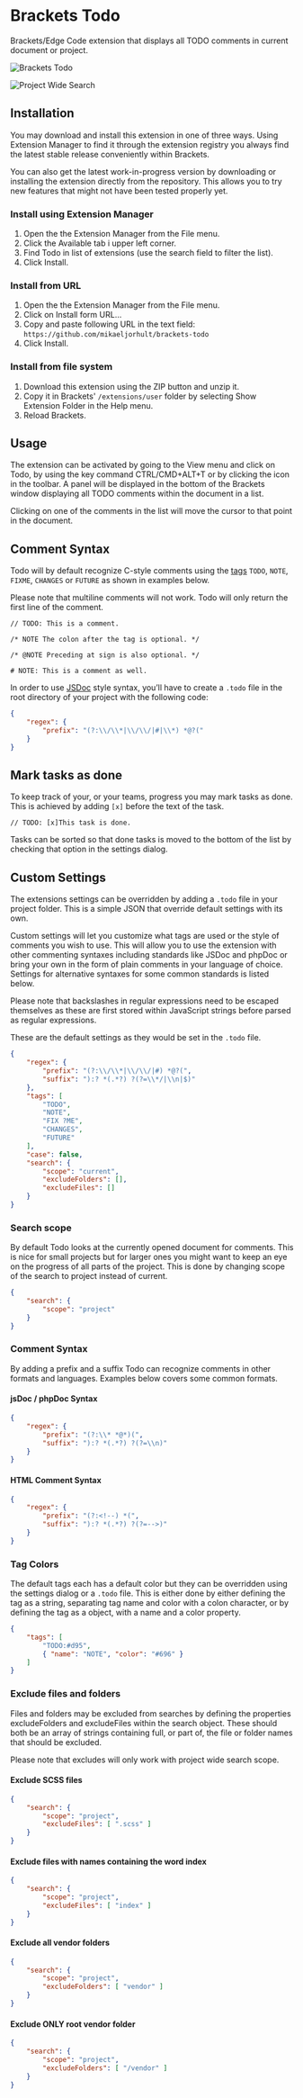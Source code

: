 # Brackets Todo

Brackets/Edge Code extension that displays all TODO comments in current document or project.

![Brackets Todo](https://raw.github.com/mikaeljorhult/brackets-todo/gh-pages/screenshot-current.png)

![Project Wide Search](https://raw.github.com/mikaeljorhult/brackets-todo/gh-pages/screenshot-project.png)

## Installation
You may download and install this extension in one of three ways. Using Extension Manager to find it through 
the extension registry you always find the latest stable release conveniently within Brackets.

You can also get the latest work-in-progress version by downloading or installing the extension directly 
from the repository. This allows you to try new features that might not have been tested properly yet.

### Install using Extension Manager

1. Open the the Extension Manager from the File menu.
2. Click the Available tab i upper left corner.
3. Find Todo in list of extensions (use the search field to filter the list).
4. Click Install.

### Install from URL

1. Open the the Extension Manager from the File menu.
2. Click on Install form URL...
3. Copy and paste following URL in the text field: `https://github.com/mikaeljorhult/brackets-todo`
4. Click Install.

### Install from file system

1. Download this extension using the ZIP button and unzip it.
2. Copy it in Brackets' `/extensions/user` folder by selecting Show Extension Folder in the Help menu. 
3. Reload Brackets.


## Usage

The extension can be activated by going to the View menu and click on Todo, by using the key command 
CTRL/CMD+ALT+T or by clicking the icon in the toolbar. A panel will be displayed in the bottom of the 
Brackets window displaying all TODO comments within the document in a list.

Clicking on one of the comments in the list will move the cursor to that point in the document.


## Comment Syntax

Todo will by default recognize C-style comments using the [tags](http://en.wikipedia.org/wiki/Comment_%28computer_programming%29#Tags)
`TODO`, `NOTE`, `FIXME`, `CHANGES` or `FUTURE` as shown in examples below.

Please note that multiline comments will not work. Todo will only return the first line of the comment.

`// TODO: This is a comment.`

`/* NOTE The colon after the tag is optional. */`

`/* @NOTE Preceding at sign is also optional. */`

`# NOTE: This is a comment as well.`

In order to use [JSDoc](http://en.wikipedia.org/wiki/JSDoc) style syntax, you’ll have to create a `.todo` file in the root directory of your project with the following code:

```json
{
	"regex": {
		"prefix": "(?:\\/\\*|\\/\\/|#|\\*) *@?("
	}
}
```

## Mark tasks as done

To keep track of your, or your teams, progress you may mark tasks as done. This is achieved by adding `[x]` 
before the text of the task.

`// TODO: [x]This task is done.`

Tasks can be sorted so that done tasks is moved to the bottom of the list by checking that option in the settings dialog.


## Custom Settings
The extensions settings can be overridden by adding a `.todo` file in your project folder. This is a simple 
JSON that override default settings with its own.

Custom settings will let you customize what tags are used or the style of comments you wish to use. This will 
allow you to use the extension with other commenting syntaxes including standards like JSDoc and phpDoc or 
bring your own in the form of plain comments in your language of choice. Settings for alternative syntaxes for 
some common standards is listed below.

Please note that backslashes in regular expressions need to be escaped themselves as these are first stored 
within JavaScript strings before parsed as regular expressions.

These are the default settings as they would be set in the `.todo` file.

```json
{
	"regex": {
		"prefix": "(?:\\/\\*|\\/\\/|#) *@?(",
		"suffix": "):? *(.*?) ?(?=\\*/|\\n|$)"
	},
	"tags": [
		"TODO",
		"NOTE",
		"FIX ?ME",
		"CHANGES",
		"FUTURE"
	],
	"case": false,
	"search": {
		"scope": "current",
		"excludeFolders": [],
		"excludeFiles": []
	}
}
```


### Search scope
By default Todo looks at the currently opened document for comments. This is nice for small projects but 
for larger ones you might want to keep an eye on the progress of all parts of the project. This is done 
by changing scope of the search to project instead of current.

```json
{
    "search": {
        "scope": "project"
    }
}
```


### Comment Syntax
By adding a prefix and a suffix Todo can recognize comments in other formats and languages. Examples below 
covers some common formats.

#### jsDoc / phpDoc Syntax

```json
{
    "regex": {
        "prefix": "(?:\\* *@*)(",
        "suffix": "):? *(.*?) ?(?=\\n)"
    }
}
```

#### HTML Comment Syntax

```json
{
	"regex": {
		"prefix": "(?:<!--) *(",
		"suffix": "):? *(.*?) ?(?=-->)"
	}
}
```


### Tag Colors

The default tags each has a default color but they can be overridden using the settings dialog or a `.todo` file. This is either done by either defining the tag as a string, separating tag name and color with a colon character, or by defining the tag as a object, with a name and a color property.

```json
{
	"tags": [
		"TODO:#d95",
		{ "name": "NOTE", "color": "#696" }
	]
}
```


### Exclude files and folders

Files and folders may be excluded from searches by defining the properties excludeFolders and excludeFiles 
within the search object. These should both be an array of strings containing full, or part of, the file or 
folder names that should be excluded.

Please note that excludes will only work with project wide search scope.

#### Exclude SCSS files

```json
{
	"search": {
		"scope": "project",
		"excludeFiles": [ ".scss" ]
	}
}
```

#### Exclude files with names containing the word index

```json
{
	"search": {
		"scope": "project",
		"excludeFiles": [ "index" ]
	}
}
```

#### Exclude all vendor folders

```json
{
	"search": {
		"scope": "project",
		"excludeFolders": [ "vendor" ]
	}
}
```

#### Exclude ONLY root vendor folder

```json
{
	"search": {
		"scope": "project",
		"excludeFolders": [ "/vendor" ]
	}
}
```
